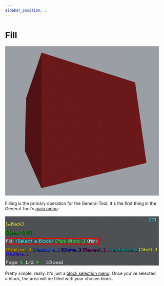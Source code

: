 ```yaml
---
sidebar_position: 3
---
```


# Fill
![[Example of what this operation can look like]](img/operation_previews/fill.png)

Filling is the primary operation for the General Tool. It's the first thing in the General Tool's [main menu](usage#main-menu):<br></br>
![[The main General Tool menu, with Fill highlighted]](img/main_menu_fill_highlighted.png)

Pretty simple, really. It's just a [block selection menu](../chat-menu-system#block-selection). Once you've selected a block, the area will be filled with your chosen block.
